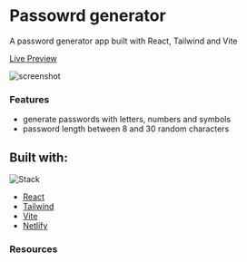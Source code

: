 # Passowrd generator

A password generator app built with React, Tailwind and Vite

[Live Preview](https://password-generator-vs.netlify.app/)

![screenshot]()

### Features

- generate passwords with letters, numbers and symbols
- password length between 8 and 30 random characters

## Built with:

![Stack](https://skills.thijs.gg/icons?i=react,tailwind,vite,netlify)

- [React](https://reactjs.org/)
- [Tailwind](https://tailwindcss.com/)
- [Vite](https://vitejs.dev/)
- [Netlify](https://www.netlify.com/)

### Resources

